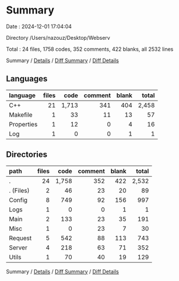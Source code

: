 # Summary

Date : 2024-12-01 17:04:04

Directory /Users/nazouz/Desktop/Webserv

Total : 24 files,  1758 codes, 352 comments, 422 blanks, all 2532 lines

Summary / [Details](details.md) / [Diff Summary](diff.md) / [Diff Details](diff-details.md)

## Languages
| language | files | code | comment | blank | total |
| :--- | ---: | ---: | ---: | ---: | ---: |
| C++ | 21 | 1,713 | 341 | 404 | 2,458 |
| Makefile | 1 | 33 | 11 | 13 | 57 |
| Properties | 1 | 12 | 0 | 4 | 16 |
| Log | 1 | 0 | 0 | 1 | 1 |

## Directories
| path | files | code | comment | blank | total |
| :--- | ---: | ---: | ---: | ---: | ---: |
| . | 24 | 1,758 | 352 | 422 | 2,532 |
| . (Files) | 2 | 46 | 23 | 20 | 89 |
| Config | 8 | 749 | 92 | 156 | 997 |
| Logs | 1 | 0 | 0 | 1 | 1 |
| Main | 2 | 133 | 23 | 35 | 191 |
| Misc | 1 | 0 | 23 | 7 | 30 |
| Request | 5 | 542 | 88 | 113 | 743 |
| Server | 4 | 218 | 63 | 71 | 352 |
| Utils | 1 | 70 | 40 | 19 | 129 |

Summary / [Details](details.md) / [Diff Summary](diff.md) / [Diff Details](diff-details.md)